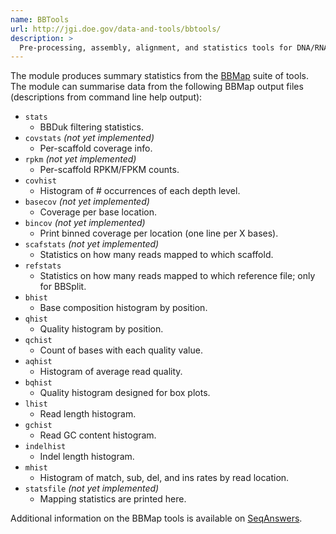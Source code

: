 ```yaml
---
name: BBTools
url: http://jgi.doe.gov/data-and-tools/bbtools/
description: >
  Pre-processing, assembly, alignment, and statistics tools for DNA/RNA sequencing reads
---
```


The module produces summary statistics from the
[BBMap](http://jgi.doe.gov/data-and-tools/bbtools/bb-tools-user-guide/) suite of tools.
The module can summarise data from the following BBMap output files
(descriptions from command line help output):

- `stats`
  - BBDuk filtering statistics.
- `covstats` _(not yet implemented)_
  - Per-scaffold coverage info.
- `rpkm` _(not yet implemented)_
  - Per-scaffold RPKM/FPKM counts.
- `covhist`
  - Histogram of # occurrences of each depth level.
- `basecov` _(not yet implemented)_
  - Coverage per base location.
- `bincov` _(not yet implemented)_
  - Print binned coverage per location (one line per X bases).
- `scafstats` _(not yet implemented)_
  - Statistics on how many reads mapped to which scaffold.
- `refstats`
  - Statistics on how many reads mapped to which reference file; only for BBSplit.
- `bhist`
  - Base composition histogram by position.
- `qhist`
  - Quality histogram by position.
- `qchist`
  - Count of bases with each quality value.
- `aqhist`
  - Histogram of average read quality.
- `bqhist`
  - Quality histogram designed for box plots.
- `lhist`
  - Read length histogram.
- `gchist`
  - Read GC content histogram.
- `indelhist`
  - Indel length histogram.
- `mhist`
  - Histogram of match, sub, del, and ins rates by read location.
- `statsfile` _(not yet implemented)_
  - Mapping statistics are printed here.

Additional information on the BBMap tools is available on
[SeqAnswers](http://seqanswers.com/forums/showthread.php?t=41057).
